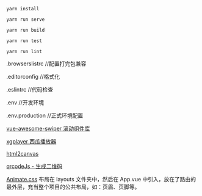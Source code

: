 
```
yarn install
```


```
yarn run serve
```


```
yarn run build
```


```
yarn run test
```

```
yarn run lint
```
.browserslistrc  //配置打完包兼容

.editorconfig    //格式化

.eslintrc        //代码检查

.env         //开发环境

.env.production   //正式环境配置


[vue-awesome-swiper 滚动组件库](https://github.com/surmon-china/vue-awesome-swiper)

[xgplayer 西瓜播放器](https://h5player.bytedance.com/)

[html2canvas](https://html2canvas.hertzen.com/)

[qrcodeJs - 生成二维码](https://www.jianshu.com/p/2e5e2f5a091c)

[Animate.css](https://daneden.github.io/animate.css/)
布局在 layouts 文件夹中，然后在 App.vue 中引入，放在了路由的最外层，充当整个项目的公共布局，如：页眉、页脚等。

